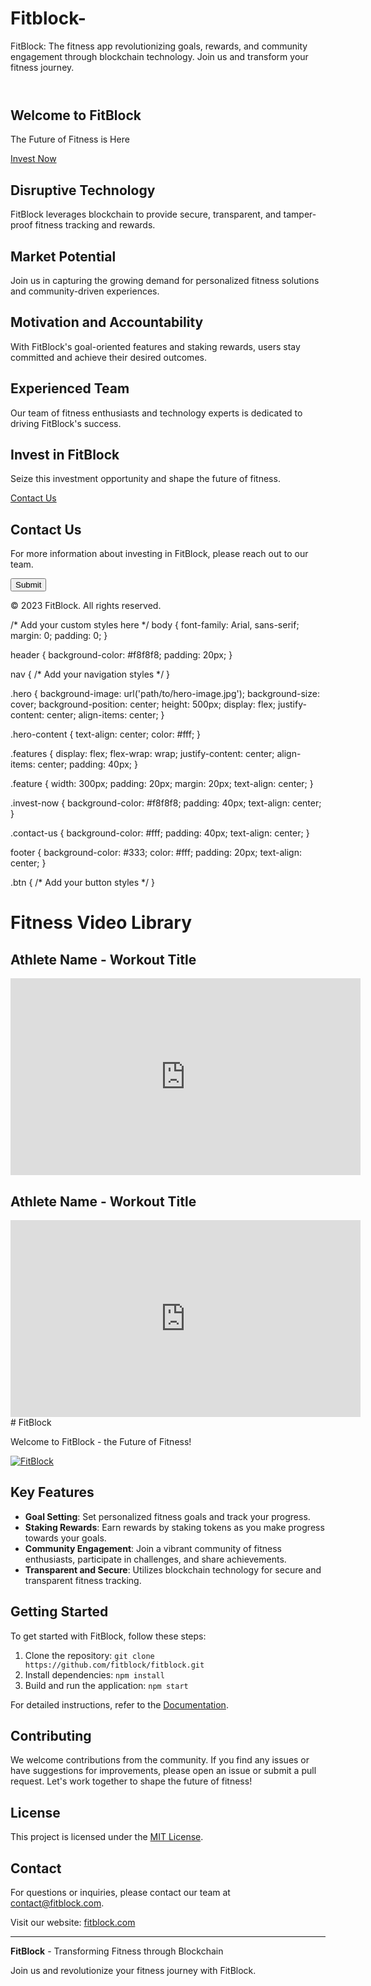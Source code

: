 # Fitblock-
FitBlock: The fitness app revolutionizing goals, rewards, and community engagement through blockchain technology. Join us and transform your fitness journey.
<!DOCTYPE html>
<html lang="en">
<head>
  <meta charset="UTF-8">
  <meta name="viewport" content="width=device-width, initial-scale=1.0">
  <title>FitBlock - Transforming Fitness through Blockchain</title>
  <link rel="stylesheet" href="styles.css">
</head>
<body>
  <header>
    <nav>
      <!-- Add your logo and navigation links here -->
    </nav>
  </header>

  <section class="hero">
    <div class="hero-content">
      <h1>Welcome to FitBlock</h1>
      <p>The Future of Fitness is Here</p>
      <a href="#invest" class="btn">Invest Now</a>
    </div>
  </section>

  <section class="features">
    <div class="feature">
      <h2>Disruptive Technology</h2>
      <p>FitBlock leverages blockchain to provide secure, transparent, and tamper-proof fitness tracking and rewards.</p>
    </div>
    <div class="feature">
      <h2>Market Potential</h2>
      <p>Join us in capturing the growing demand for personalized fitness solutions and community-driven experiences.</p>
    </div>
    <div class="feature">
      <h2>Motivation and Accountability</h2>
      <p>With FitBlock's goal-oriented features and staking rewards, users stay committed and achieve their desired outcomes.</p>
    </div>
    <div class="feature">
      <h2>Experienced Team</h2>
      <p>Our team of fitness enthusiasts and technology experts is dedicated to driving FitBlock's success.</p>
    </div>
  </section>

  <section id="invest" class="invest-now">
    <h2>Invest in FitBlock</h2>
    <p>Seize this investment opportunity and shape the future of fitness.</p>
    <a href="#contact" class="btn">Contact Us</a>
  </section>

  <section id="contact" class="contact-us">
    <h2>Contact Us</h2>
    <p>For more information about investing in FitBlock, please reach out to our team.</p>
    <form action="#" method="post">
      <!-- Add your contact form fields here -->
      <button type="submit" class="btn">Submit</button>
    </form>
  </section>

  <footer>
    <p>&copy; 2023 FitBlock. All rights reserved.</p>
  </footer>

  <script src="scripts.js"></script>
</body>
</html>
/* Add your custom styles here */
body {
  font-family: Arial, sans-serif;
  margin: 0;
  padding: 0;
}

header {
  background-color: #f8f8f8;
  padding: 20px;
}

nav {
  /* Add your navigation styles */
}

.hero {
  background-image: url('path/to/hero-image.jpg');
  background-size: cover;
  background-position: center;
  height: 500px;
  display: flex;
  justify-content: center;
  align-items: center;
}

.hero-content {
  text-align: center;
  color: #fff;
}

.features {
  display: flex;
  flex-wrap: wrap;
  justify-content: center;
  align-items: center;
  padding: 40px;
}

.feature {
  width: 300px;
  padding: 20px;
  margin: 20px;
  text-align: center;
}

.invest-now {
  background-color: #f8f8f8;
  padding: 40px;
  text-align: center;
}

.contact-us {
  background-color: #fff;
  padding: 40px;
  text-align: center;
}

footer {
  background-color: #333;
  color: #fff;
  padding: 20px;
  text-align: center;
}

.btn {
  /* Add your button styles */
}
<!DOCTYPE html>
<html lang="en">
<head>
  <meta charset="UTF-8">
  <meta name="viewport" content="width=device-width, initial-scale=1.0">
  <title>Fitness Video Library</title>
</head>
<body>
  <h1>Fitness Video Library</h1>

  <div class="video-container">
    <h2>Athlete Name - Workout Title</h2>
    <iframe width="560" height="315" src="https://www.youtube.com/embed/VIDEO_ID" frameborder="0" allowfullscreen></iframe>
  </div>

  <div class="video-container">
    <h2>Athlete Name - Workout Title</h2>
    <iframe width="560" height="315" src="https://www.youtube.com/embed/VIDEO_ID" frameborder="0" allowfullscreen></iframe>
  </div>

  <!-- Add more video containers as needed -->

</body>
</html>
# FitBlock

Welcome to FitBlock - the Future of Fitness!

[![FitBlock](assets/fitblock_logo.png)](https://www.fitblock.com)

## Key Features

- **Goal Setting**: Set personalized fitness goals and track your progress.
- **Staking Rewards**: Earn rewards by staking tokens as you make progress towards your goals.
- **Community Engagement**: Join a vibrant community of fitness enthusiasts, participate in challenges, and share achievements.
- **Transparent and Secure**: Utilizes blockchain technology for secure and transparent fitness tracking.

## Getting Started

To get started with FitBlock, follow these steps:

1. Clone the repository: `git clone https://github.com/fitblock/fitblock.git`
2. Install dependencies: `npm install`
3. Build and run the application: `npm start`

For detailed instructions, refer to the [Documentation](https://github.com/fitblock/fitblock/wiki).

## Contributing

We welcome contributions from the community. If you find any issues or have suggestions for improvements, please open an issue or submit a pull request. Let's work together to shape the future of fitness!

## License

This project is licensed under the [MIT License](https://opensource.org/licenses/MIT).

## Contact

For questions or inquiries, please contact our team at contact@fitblock.com.

Visit our website: [fitblock.com](https://www.fitblock.com)

---

**FitBlock** - Transforming Fitness through Blockchain

Join us and revolutionize your fitness journey with FitBlock.
